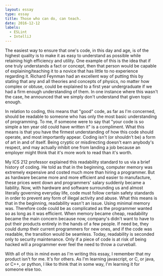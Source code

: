 ```yaml
---
layout: essay
type: essay
title: Those who can do, can teach.
date: 2016-12-12
labels:
  - ESLint
  - IntelliJ
---
```



The easiest way to ensure that one's code, in this day and age, is of the highest quality is to make it as easy to understand as possible while retaining high efficiency and utility. One example of this is the idea that if one truly understands a fact or concept, then that person would be capable of explaining/teaching it to a novice that has little to no experience regarding it. Richard Feynman had an excellent way of putting this by stating that any and all theories and concepts of physics, no matter how complex or obtuse, could be explained to a first year undergraduate if we had a firm enough understanding of them. In one instance where this wasn't the case, he announced that we simply don't understand that given topic enough.

In relation to coding, this means that "good" code, as far as I'm concerned, should be readable to someone who has only the most basic understanding of programming. To me, if someone were to say that "your code is so simple a ten year old could have written it" is a compliment. What this means is that you have the firmest understanding of how this code should operate, and most importantly appear. Coding isn't (or shouldn't be) a form of art in and of itself. Being cryptic or misdirecting doesn't earn anybody's respect, and may actually inhibit one from landing a job because an employer might think that it's more work to read than it's worth. 

My ICS 212 professor explained this readability standard to us via a brief history of coding. He told as that in the beginning, computer memory was extremely expensive and costed much more than hiring a programmer. But as hardware became more and more efficient and easier to manufacture, these prices went down and programmers' salary suddenly became a liability. Now, with hardware and software surrounding us and almost literally governing everyday life, code must follow certain safety standards in order to prevent any form of illegal activity and abuse. What this means is that in the beginning, readability wasn't an issue. Using minimal memory was. Therefore code could be as complicated as the programmer wanted so as long as it was efficient. When memory became cheap, readability became the main concern because now, company's didn't want to have to put their products entirely in the hands of a few people. If need be, they could dump their current programmers for new ones, and if the code was readable, the transition would be seamless. Today, readability is seconded only to security maintenance. Only if a piece of code is at risk of being hacked will a programmer ever feel the need to throw a curveball.

With all of this in mind even as I'm writing this essay, I remember that my product isn't for me. It's for others. As I'm learning javascript, or C, or java, or C++, or python, I like to think that in some way, I'm learning it for someone else too.
